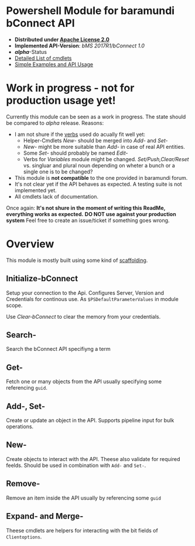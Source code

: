 # Powershell Module for baramundi bConnect API

* **Distributed under [Apache License 2.0](LICENSE.txt)**
* **Implemented API-Version**: *bMS 2017R1/bConnect 1.0*
* ***alpha***-Status
* [Detailed List of cmdlets](Commands.md)
* [Simple Examples and API Usage](tests/proof-of-concept.ps1)

# Work in progress - not for production usage yet!

Currently this module can be seen as a work in progress. The state should be compared to *alpha* release. Reasons:

* I am not shure if the [verbs](https://msdn.microsoft.com/en-us/library/ms714428(v=vs.85).aspx) used do acually fit well yet:
  * Helper-Cmdlets *New-* should be merged into *Add-* and *Set-*
  * *New-* might be more suitable than *Add-* in case of real API entities.
  * Some *Set-* should probably be named *Edit-*
  * Verbs for *Variables* module might be changed.
    *Set/Push,Clear/Reset* vs. singluar and plural noun depending on wheter a bunch or a single one is to be changed?
* This module is **not compatible** to the one provided in baramundi forum.
* It's not clear yet if the API behaves as expected. A testing suite is not implemented yet.
* All cmdlets lack of documentation.

Once again: 
**It's not shure in the moment of writing this ReadMe, everything works as expected.**
**DO NOT use against your production system**
Feel free to create an issue/ticket if something goes wrong.


# Overview

This module is mostly built using some kind of [scaffolding](blob/master/scaffold.ps1).

## Initialize-bConnect

Setup your connection to the Api. Configures Server, Version and Credentials for continous use. As `$PSDefaultParameterValues` in module scope.

Use *Clear-bConnect* to clear the memory from your credentials.

## Search-

Search the bConnect API specifiyng a term

## Get-

Fetch one or many objects from the API usually specifying some referencing `guid`.

## Add-, Set-

Create or update an object in the API. Supports pipeline input for bulk operations.

## New-

Create objects to interact with the API. Theese also validate for required feelds. Should be used in combination with `Add-` and `Set-`.

## Remove-

Remove an item inside the API usually by referencing some `guid`

## Expand- and Merge-

Theese cmdlets are helpers for interacting with the bit fields of `Clientoptions`.



